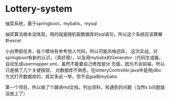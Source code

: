 # Lottery-system
抽奖系统，基于springboot，mybatis，mysql

抽奖算法根本没体现，用的就是随机取数据库的sql语句，所以这个系统应该算解析excel


小白寒假任务，各个模块有参考他人代码，所以可能风格迥异，
这次实战，对springboot有新的认识，（真好用），以及用mybatis的Generator（代码生成器，自动生成usermapper.xml，虽然不能要自己修改部分
页面，因为不会前端，所以只是搞了几个关键按钮，
对数据库不熟悉，在lotteryController.java中是用jdbc方式打开数据库的，其实多此一举，但不会jpa和mybatis

第一个项目，所以做了个跟进md文档，列出资料，和遇到的问题（当然s  b问题就没放上了）
